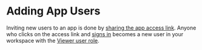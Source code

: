 # Adding App Users

Inviting new users to an app is done by [sharing the app access link](../editing-apps/publish-and-share/sharing-and-access-controls.md#access-links). Anyone who clicks on the access link and [signs in](../viewing-apps/signing-in.md) becomes a new user in your workspace with the [Viewer user role](user-management-and-roles.md#viewer).  

